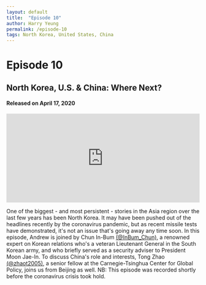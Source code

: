 ```yaml
---
layout: default
title:  "Episode 10"
author: Harry Yeung
permalink: /episode-10
tags: North Korea, United States, China
---
```


# Episode 10
## North Korea, U.S. & China: Where Next?
#### Released on April 17, 2020

<iframe src="https://open.spotify.com/embed-podcast/episode/4HTGizNu9dyGmp6DHKcdKT" width="100%" height="232" frameborder="0" allowtransparency="true" allow="encrypted-media"></iframe>

One of the biggest - and most persistent - stories in the Asia region over the last few years has been North Korea. It may have been pushed out of the headlines recently by the coronavirus pandemic, but as recent missile tests have demonstrated, it's not an issue that's going away any time soon. In this episode, Andrew is joined by Chun In-Bum [(@InBum_Chun)](https://twitter.com/inbum_chun?lang=en), a renowned expert on Korean relations who's a veteran Lieutenant General in the South Korean army, and who briefly served as a security adviser to President Moon Jae-In. To discuss China's role and interests, Tong Zhao [(@zhaot2005)](https://twitter.com/zhaot2005?lang=en), a senior fellow at the Carnegie-Tsinghua Center for Global Policy, joins us from Beijing as well. NB: This episode was recorded shortly before the coronavirus crisis took hold.

